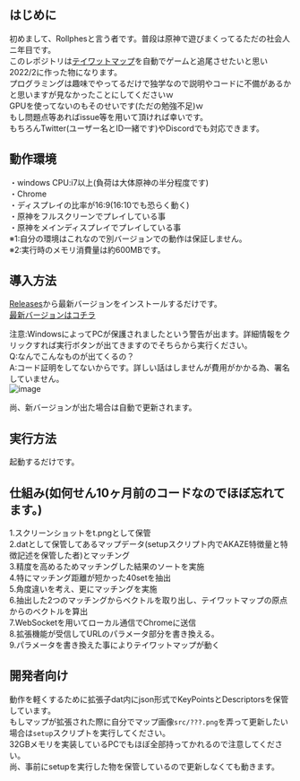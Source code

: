## はじめに
初めまして、Rollphesと言う者です。普段は原神で遊びまくってるただの社会人ニ年目です。<br>
このレポジトリは[テイワットマップ](https://act.hoyolab.com/ys/app/interactive-map/index.html)を自動でゲームと追尾させたいと思い2022/2に作った物になります。<br>
プログラミングは趣味でやってるだけで独学なので説明やコードに不備があるかと思いますが見なかったことにしてくださいｗ<br>
GPUを使ってないのもそのせいです(ただの勉強不足)ｗ<br>
もし問題点等あればissue等を用いて頂ければ幸いです。<br>
もちろんTwitter(ユーザー名とID一緒です)やDiscordでも対応できます。<br>

## 動作環境
・windows CPU:i7以上(負荷は大体原神の半分程度です)<br>
・Chrome<br>
・ディスプレイの比率が16:9(16:10でも恐らく動く)<br>
・原神をフルスクリーンでプレイしている事<br>
・原神をメインディスプレイでプレイしている事<br>
※1:自分の環境はこれなので別バージョンでの動作は保証しません。<br>
※2:実行時のメモリ消費量は約600MBです。

## 導入方法
[Releases](https://github.com/Rollphes/Sync-teyvat-map/releases)から最新バージョンをインストールするだけです。<br>
[最新バージョンはコチラ](https://github.com/Rollphes/Sync-teyvat-map/releases/latest)<br>

注意:WindowsによってPCが保護されましたという警告が出ます。詳細情報をクリックすれば実行ボタンが出てきますのでそちらから実行ください。<br>
Q:なんでこんなものが出てくるの？<br>
A:コード証明をしてないからです。詳しい話はしませんが費用がかかる為、署名していません。<br>
![image](https://user-images.githubusercontent.com/70063670/208462393-ca7a6da2-c2b3-4fe0-850e-484f735091d0.png)


尚、新バージョンが出た場合は自動で更新されます。


## 実行方法
起動するだけです。
## 仕組み(如何せん10ヶ月前のコードなのでほぼ忘れてます。)
1.スクリーンショットをt.pngとして保管<br>
2.datとして保管してあるマップデータ(setupスクリプト内でAKAZE特徴量と特徴記述を保管した者)とマッチング<br>
3.精度を高めるためマッチングした結果のソートを実施<br>
4.特にマッチング距離が短かった40setを抽出<br>
5.角度違いを考え、更にマッチングを実施<br>
6.抽出した2つのマッチングからベクトルを取り出し、テイワットマップの原点からのベクトルを算出<br>
7.WebSocketを用いてローカル通信でChromeに送信<br>
8.拡張機能が受信してURLのパラメータ部分を書き換える。<br>
9.パラメータを書き換えた事によりテイワットマップが動く

## 開発者向け
動作を軽くするために拡張子dat内にjson形式でKeyPointsとDescriptorsを保管しています。<br>
もしマップが拡張された際に自分でマップ画像`src/???.png`を弄って更新したい場合は`setup`スクリプトを実行してください。<br>
32GBメモリを実装しているPCでもほぼ全部持ってかれるので注意してください。<br>
尚、事前にsetupを実行した物を保管しているので更新しなくても動きます。
